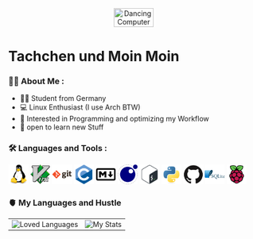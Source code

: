 <!-- Endlich hab ich mich auch dazu bringen koennen. Wyld -->

<div id="header" align="center">
  <img src="https://media.giphy.com/media/MT5UUV1d4CXE2A37Dg/giphy.gif" title="Dancing Computer" **alt="Dancing Computer" width="40%" height="40%"/>
</div>

# Tachchen und Moin Moin

### 👨‍💻 About Me :
* 👨‍🎓 Student from Germany 
* 💻 Linux Enthusiast (I use Arch BTW)
* 🤔 Interested in Programming and optimizing my Workflow
* 🏫 open to learn new Stuff 

### 🛠️ Languages and Tools :
<div>
  <img src="https://github.com/devicons/devicon/blob/master/icons/linux/linux-original.svg" title="Linux" **alt="Linux" width="40" height="40"/>
  <img src="https://github.com/devicons/devicon/blob/master/icons/vim/vim-original.svg" title="Vim" **alt="Vim" width="40" height="40"/>
  <img src="https://github.com/devicons/devicon/blob/master/icons/git/git-original-wordmark.svg" title="Git" **alt="Git" width="40" height="40"/>
  <img src="https://github.com/devicons/devicon/blob/master/icons/c/c-original.svg" title="C" **alt="C" width="40" height="40"/>
  <img src="https://github.com/devicons/devicon/blob/master/icons/markdown/markdown-original.svg" title="Markdown" **alt="Markdown" width="40" height="40"/>
  <img src="https://github.com/devicons/devicon/blob/master/icons/lua/lua-original.svg" title="Lua" **alt="Lua" width="40" height="40"/>
  <img src="https://github.com/devicons/devicon/blob/master/icons/bash/bash-original.svg" title="Bash" **alt="Bash" width="40" height="40"/>
  <img src="https://github.com/devicons/devicon/blob/master/icons/python/python-original.svg" title="Python" **alt="Python" width="40" height="40"/>
  <img src="https://github.com/devicons/devicon/blob/master/icons/github/github-original.svg" title="Github" **alt="Github" width="40" height="40"/>
  <img src="https://github.com/devicons/devicon/blob/master/icons/sqlite/sqlite-original-wordmark.svg" title="SQLite" **alt="SQLite" width="40" height="40"/>
  <img src="https://github.com/devicons/devicon/blob/master/icons/raspberrypi/raspberrypi-original.svg" title="Raspberry Pi" **alt="Raspberry Pi" width="40" height="40"/>
</div>


### 🫀 My Languages and Hustle
<table>
  <tr>
    <td>
      <img src="https://github-readme-stats.vercel.app/api/top-langs/?username=Jxstxs&hide=roff&hide_title=true&show_icons=true&layout=compact&theme=github_dark&hide_border=true" title="Loved Languages" **alt="Loved Languages"/>
    </td>
    <td>
      <img src="https://github-readme-stats.vercel.app/api?username=Jxstxs&hide_title=true&show_icons=true&theme=github_dark&hide=contribs,prs&include_all_commits=true&count_private=true&hide_border=true" title="My Stats" **alt="My Stats"/>
    </td>
  </tr>
</table>

<!--

### 🏩 My Loved Projects
<table>
  <tr>
    <td>
      <img src="https://github-readme-stats.vercel.app/api/pin/?username=Jxstxs&repo=dotfiles&theme=github_dark&hide_border=true" title="Dotfiles" **alt="Dotfiles"/>
    </td>
    <td>
      <img src="https://github-readme-stats.vercel.app/api/pin/?username=Jxstxs&repo=noicetask&theme=github_dark&hide_border=true" title="Noicetask" **alt="Noicetask"/>
    </td>
    </tr>
    <tr>
    <td>
      <img src="https://github-readme-stats.vercel.app/api/pin/?username=Jxstxs&repo=nvim-config&theme=github_dark&hide_border=true" title="keystack.nvim" **alt="keystack.nvim"/>
    </td>
    <td>
      <img src="https://github-readme-stats.vercel.app/api/pin/?username=Jxstxs&repo=keystack.nvim&theme=github_dark&hide_border=true" title="keystack.nvim" **alt="keystack.nvim"/>
    </td>
  </tr>
</table>

-->

<img src="https://komarev.com/ghpvc/?username=Jxstxs&style=flat-square&color=blue" alt=""/>
